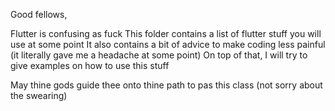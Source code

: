 Good fellows,

Flutter is confusing as fuck
This folder contains a list of flutter stuff you will use at some point
It also contains a bit of advice to make coding less painful
    (it literally gave me a headache at some point)
On top of that, I will try to give examples on how to use this stuff

May thine gods guide thee onto thine path to pas this class
(not sorry about the swearing)